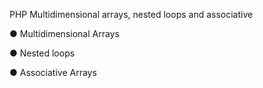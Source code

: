 PHP Multidimensional arrays, nested loops and associative 
 
● Multidimensional Arrays

● Nested loops

● Associative Arrays
